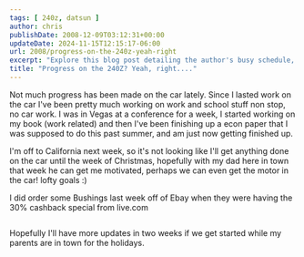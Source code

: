 ```yaml
---
tags: [ 240z, datsun ]
author: chris
publishDate: 2008-12-09T03:12:31+00:00
updateDate: 2024-11-15T12:15:17-06:00
url: 2008/progress-on-the-240z-yeah-right
excerpt: "Explore this blog post detailing the author's busy schedule, pause in a car project, and hopeful plans to resume with a motor installation during Chri..."
title: "Progress on the 240Z? Yeah, right...."
---
```


Not much progress has been made on the car lately. Since I lasted work on the car I've been pretty much working on work and school stuff non stop, no car work. I was in Vegas at a conference for a week, I started working on my book (work related) and then I've been finishing up a econ paper that I was supposed to do this past summer, and am just now getting finished up.

I'm off to California next week, so it's not looking like I'll get anything done on the car until the week of Christmas, hopefully with my dad here in town that week he can get me motivated, perhaps we can even get the motor in the car! lofty goals :)

I did order some Bushings last week off of Ebay when they were having the 30% cashback special from live.com

<img src="https://farm4.static.flickr.com/3266/3083424225_9c892bcf7f.jpg?v=0" alt="" />

Hopefully I'll have more updates in two weeks if we get started while my parents are in town for the holidays.
